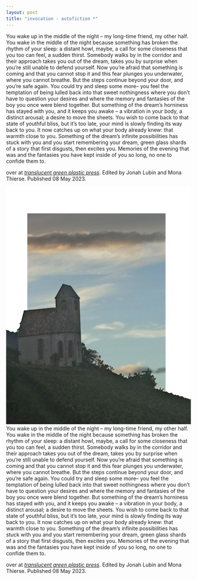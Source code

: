 ```yaml
---
layout: post
title: "invocation - autofiction *"
---
```


You wake up in the middle of the night – my long-time friend, my other half. You wake in the middle of the night because something has broken the rhythm of your sleep: a distant howl, maybe, a call for some closeness that you too can feel, a sudden thirst. Somebody walks by in the corridor and their approach takes you out of the dream, takes you by surprise when you’re still unable to defend yourself. Now you’re afraid that something is coming and that you cannot stop it and this fear plunges you underwater, where you cannot breathe. But the steps continue beyond your door, and you’re safe again. You could try and sleep some more– you feel the temptation of being lulled back into that sweet nothingness where you don’t have to question your desires and where the memory and fantasies of the boy you once were blend together. But something of the dream’s horniness has stayed with you, and it keeps you awake – a vibration in your body, a distinct arousal; a desire to move the sheets. You wish to come back to that state of youthful bliss, but it’s too late, your mind is slowly finding its way back to you. It now catches up on what your body already knew: that warmth close to you. Something of the dream’s infinite possibilities has stuck with you and you start remembering your dream, green glass shards of a story that first disgusts, then excites you. Memories of the evening that was and the fantasies you have kept inside of you so long, no one to confide them to.

over at [_translucent green plastic press_](https://translucentgreenplasticpress.com/invocation-autofiction-1/). Edited by Jonah Lubin and Mona Thierse. Published 08 May 2023.

![inv-autof1.png](assets/img/blog_posts/posts/inv-autof1.png)
You wake up in the middle of the night – my long-time friend, my other half. You wake in the middle of the night because something has broken the rhythm of your sleep: a distant howl, maybe, a call for some closeness that you too can feel, a sudden thirst. Somebody walks by in the corridor and their approach takes you out of the dream, takes you by surprise when you’re still unable to defend yourself. Now you’re afraid that something is coming and that you cannot stop it and this fear plunges you underwater, where you cannot breathe. But the steps continue beyond your door, and you’re safe again. You could try and sleep some more– you feel the temptation of being lulled back into that sweet nothingness where you don’t have to question your desires and where the memory and fantasies of the boy you once were blend together. But something of the dream’s horniness has stayed with you, and it keeps you awake – a vibration in your body, a distinct arousal; a desire to move the sheets. You wish to come back to that state of youthful bliss, but it’s too late, your mind is slowly finding its way back to you. It now catches up on what your body already knew: that warmth close to you. Something of the dream’s infinite possibilities has stuck with you and you start remembering your dream, green glass shards of a story that first disgusts, then excites you. Memories of the evening that was and the fantasies you have kept inside of you so long, no one to confide them to.

over at [_translucent green plastic press_](https://translucentgreenplasticpress.com/invocation-autofiction-1/). Edited by Jonah Lubin and Mona Thierse. Published 08 May 2023.
